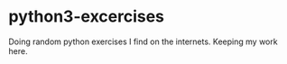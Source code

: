 python3-excercises
==================

Doing random python exercises I find on the internets. Keeping my work here.